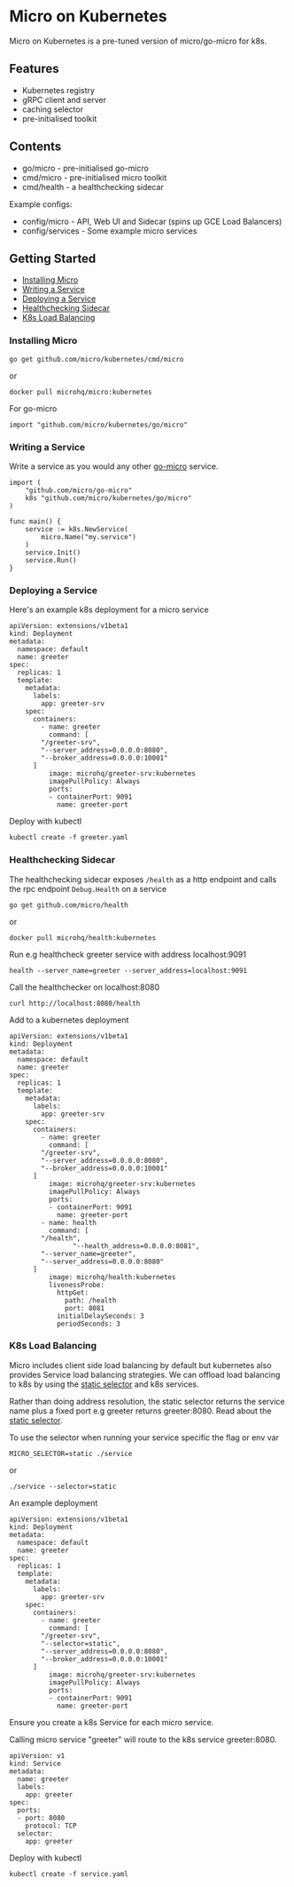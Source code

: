 # Micro on Kubernetes

Micro on Kubernetes is a pre-tuned version of micro/go-micro for k8s.

## Features

- Kubernetes registry
- gRPC client and server
- caching selector
- pre-initialised toolkit

## Contents

- go/micro - pre-initialised go-micro
- cmd/micro - pre-initialised micro toolkit
- cmd/health - a healthchecking sidecar 

Example configs:

- config/micro - API, Web UI and Sidecar (spins up GCE Load Balancers)
- config/services - Some example micro services

## Getting Started

- [Installing Micro](#installing-micro)
- [Writing a Service](#writing-a-service)
- [Deploying a Service](#deploying-a-service)
- [Healthchecking Sidecar](#healthchecking-sidecar)
- [K8s Load Balancing](#k8s-load-balancing)

### Installing Micro


```
go get github.com/micro/kubernetes/cmd/micro
```

or

```
docker pull microhq/micro:kubernetes
```

For go-micro

```
import "github.com/micro/kubernetes/go/micro"
```

### Writing a Service

Write a service as you would any other [go-micro](https://github.com/micro/go-micro) service.

```
import (
	"github.com/micro/go-micro"
	k8s "github.com/micro/kubernetes/go/micro"
)

func main() {
	service := k8s.NewService(
		micro.Name("my.service")
	)
	service.Init()
	service.Run()
}
```

### Deploying a Service

Here's an example k8s deployment for a micro service

```
apiVersion: extensions/v1beta1
kind: Deployment
metadata:
  namespace: default
  name: greeter
spec:
  replicas: 1
  template:
    metadata:
      labels:
        app: greeter-srv
    spec:
      containers:
        - name: greeter
          command: [
		"/greeter-srv",
		"--server_address=0.0.0.0:8080",
		"--broker_address=0.0.0.0:10001"
	  ]
          image: microhq/greeter-srv:kubernetes
          imagePullPolicy: Always
          ports:
          - containerPort: 9091
            name: greeter-port
```

Deploy with kubectl

```
kubectl create -f greeter.yaml
```

### Healthchecking Sidecar

The healthchecking sidecar exposes `/health` as a http endpoint and calls the rpc endpoint `Debug.Health` on a service


```
go get github.com/micro/health
```

or

```
docker pull microhq/health:kubernetes
```

Run e.g healthcheck greeter service with address localhost:9091

```
health --server_name=greeter --server_address=localhost:9091
```

Call the healthchecker on localhost:8080

```
curl http://localhost:8080/health
```

Add to a kubernetes deployment

```
apiVersion: extensions/v1beta1
kind: Deployment
metadata:
  namespace: default
  name: greeter
spec:
  replicas: 1
  template:
    metadata:
      labels:
        app: greeter-srv
    spec:
      containers:
        - name: greeter
          command: [
		"/greeter-srv",
		"--server_address=0.0.0.0:8080",
		"--broker_address=0.0.0.0:10001"
	  ]
          image: microhq/greeter-srv:kubernetes
          imagePullPolicy: Always
          ports:
          - containerPort: 9091
            name: greeter-port
        - name: health
          command: [
		"/health",
                "--health_address=0.0.0.0:8081",
		"--server_name=greeter",
		"--server_address=0.0.0.0:8080"
	  ]
          image: microhq/health:kubernetes
          livenessProbe:
            httpGet:
              path: /health
              port: 8081
            initialDelaySeconds: 3
            periodSeconds: 3
```

### K8s Load Balancing

Micro includes client side load balancing by default but kubernetes also provides Service load balancing strategies. 
We can offload load balancing to k8s by using the [static selector](https://github.com/micro/go-plugins/tree/master/selector/static) 
and k8s services.

Rather than doing address resolution, the static selector returns the service name plus a fixed port e.g greeter returns greeter:8080. 
Read about the [static selector](https://github.com/micro/go-plugins/tree/master/selector/static).

To use the selector when running your service specific the flag or env var 

```
MICRO_SELECTOR=static ./service
```

or

```
./service --selector=static
```

An example deployment

```
apiVersion: extensions/v1beta1
kind: Deployment
metadata:
  namespace: default
  name: greeter
spec:
  replicas: 1
  template:
    metadata:
      labels:
        app: greeter-srv
    spec:
      containers:
        - name: greeter
          command: [
		"/greeter-srv",
		"--selector=static",
		"--server_address=0.0.0.0:8080",
		"--broker_address=0.0.0.0:10001"
	  ]
          image: microhq/greeter-srv:kubernetes
          imagePullPolicy: Always
          ports:
          - containerPort: 9091
            name: greeter-port
```

Ensure you create a k8s Service for each micro service. 

Calling micro service "greeter" will route to the k8s service greeter:8080.

```
apiVersion: v1
kind: Service
metadata:
  name: greeter
  labels:
    app: greeter
spec:
  ports:
  - port: 8080
    protocol: TCP
  selector:
    app: greeter
```

Deploy with kubectl

```
kubectl create -f service.yaml
```

